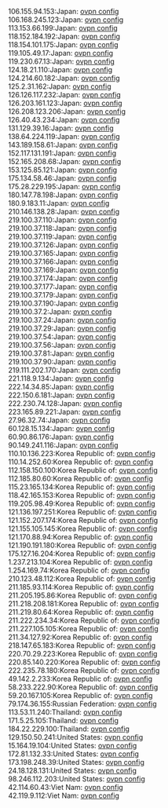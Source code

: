 106.155.94.153:Japan: [ovpn config](vpn/106_155_94_153.ovpn)  
106.168.245.123:Japan: [ovpn config](vpn/106_168_245_123.ovpn)  
113.153.66.199:Japan: [ovpn config](vpn/113_153_66_199.ovpn)  
118.152.184.192:Japan: [ovpn config](vpn/118_152_184_192.ovpn)  
118.154.101.175:Japan: [ovpn config](vpn/118_154_101_175.ovpn)  
119.105.49.17:Japan: [ovpn config](vpn/119_105_49_17.ovpn)  
119.230.67.13:Japan: [ovpn config](vpn/119_230_67_13.ovpn)  
124.18.21.110:Japan: [ovpn config](vpn/124_18_21_110.ovpn)  
124.214.60.182:Japan: [ovpn config](vpn/124_214_60_182.ovpn)  
125.2.31.162:Japan: [ovpn config](vpn/125_2_31_162.ovpn)  
126.126.117.232:Japan: [ovpn config](vpn/126_126_117_232.ovpn)  
126.203.161.123:Japan: [ovpn config](vpn/126_203_161_123.ovpn)  
126.208.123.206:Japan: [ovpn config](vpn/126_208_123_206.ovpn)  
126.40.43.234:Japan: [ovpn config](vpn/126_40_43_234.ovpn)  
131.129.39.16:Japan: [ovpn config](vpn/131_129_39_16.ovpn)  
138.64.224.119:Japan: [ovpn config](vpn/138_64_224_119.ovpn)  
143.189.158.61:Japan: [ovpn config](vpn/143_189_158_61.ovpn)  
152.117.131.191:Japan: [ovpn config](vpn/152_117_131_191.ovpn)  
152.165.208.68:Japan: [ovpn config](vpn/152_165_208_68.ovpn)  
153.125.85.121:Japan: [ovpn config](vpn/153_125_85_121.ovpn)  
175.134.58.46:Japan: [ovpn config](vpn/175_134_58_46.ovpn)  
175.28.229.195:Japan: [ovpn config](vpn/175_28_229_195.ovpn)  
180.147.78.198:Japan: [ovpn config](vpn/180_147_78_198.ovpn)  
180.9.183.11:Japan: [ovpn config](vpn/180_9_183_11.ovpn)  
210.146.138.28:Japan: [ovpn config](vpn/210_146_138_28.ovpn)  
219.100.37.110:Japan: [ovpn config](vpn/219_100_37_110.ovpn)  
219.100.37.118:Japan: [ovpn config](vpn/219_100_37_118.ovpn)  
219.100.37.119:Japan: [ovpn config](vpn/219_100_37_119.ovpn)  
219.100.37.126:Japan: [ovpn config](vpn/219_100_37_126.ovpn)  
219.100.37.165:Japan: [ovpn config](vpn/219_100_37_165.ovpn)  
219.100.37.166:Japan: [ovpn config](vpn/219_100_37_166.ovpn)  
219.100.37.169:Japan: [ovpn config](vpn/219_100_37_169.ovpn)  
219.100.37.174:Japan: [ovpn config](vpn/219_100_37_174.ovpn)  
219.100.37.177:Japan: [ovpn config](vpn/219_100_37_177.ovpn)  
219.100.37.179:Japan: [ovpn config](vpn/219_100_37_179.ovpn)  
219.100.37.190:Japan: [ovpn config](vpn/219_100_37_190.ovpn)  
219.100.37.2:Japan: [ovpn config](vpn/219_100_37_2.ovpn)  
219.100.37.24:Japan: [ovpn config](vpn/219_100_37_24.ovpn)  
219.100.37.29:Japan: [ovpn config](vpn/219_100_37_29.ovpn)  
219.100.37.54:Japan: [ovpn config](vpn/219_100_37_54.ovpn)  
219.100.37.56:Japan: [ovpn config](vpn/219_100_37_56.ovpn)  
219.100.37.81:Japan: [ovpn config](vpn/219_100_37_81.ovpn)  
219.100.37.90:Japan: [ovpn config](vpn/219_100_37_90.ovpn)  
219.111.202.170:Japan: [ovpn config](vpn/219_111_202_170.ovpn)  
221.118.9.134:Japan: [ovpn config](vpn/221_118_9_134.ovpn)  
222.14.34.85:Japan: [ovpn config](vpn/222_14_34_85.ovpn)  
222.150.6.181:Japan: [ovpn config](vpn/222_150_6_181.ovpn)  
222.230.74.128:Japan: [ovpn config](vpn/222_230_74_128.ovpn)  
223.165.89.221:Japan: [ovpn config](vpn/223_165_89_221.ovpn)  
27.96.32.74:Japan: [ovpn config](vpn/27_96_32_74.ovpn)  
60.128.15.134:Japan: [ovpn config](vpn/60_128_15_134.ovpn)  
60.90.86.176:Japan: [ovpn config](vpn/60_90_86_176.ovpn)  
90.149.241.116:Japan: [ovpn config](vpn/90_149_241_116.ovpn)  
110.10.136.223:Korea Republic of: [ovpn config](vpn/110_10_136_223.ovpn)  
110.14.252.60:Korea Republic of: [ovpn config](vpn/110_14_252_60.ovpn)  
112.158.150.100:Korea Republic of: [ovpn config](vpn/112_158_150_100.ovpn)  
112.185.80.60:Korea Republic of: [ovpn config](vpn/112_185_80_60.ovpn)  
115.23.165.134:Korea Republic of: [ovpn config](vpn/115_23_165_134.ovpn)  
118.42.165.153:Korea Republic of: [ovpn config](vpn/118_42_165_153.ovpn)  
119.205.98.49:Korea Republic of: [ovpn config](vpn/119_205_98_49.ovpn)  
121.136.197.251:Korea Republic of: [ovpn config](vpn/121_136_197_251.ovpn)  
121.152.207.174:Korea Republic of: [ovpn config](vpn/121_152_207_174.ovpn)  
121.155.105.145:Korea Republic of: [ovpn config](vpn/121_155_105_145.ovpn)  
121.170.88.94:Korea Republic of: [ovpn config](vpn/121_170_88_94.ovpn)  
121.190.191.180:Korea Republic of: [ovpn config](vpn/121_190_191_180.ovpn)  
175.127.16.204:Korea Republic of: [ovpn config](vpn/175_127_16_204.ovpn)  
1.237.213.104:Korea Republic of: [ovpn config](vpn/1_237_213_104.ovpn)  
1.254.169.74:Korea Republic of: [ovpn config](vpn/1_254_169_74.ovpn)  
210.123.48.112:Korea Republic of: [ovpn config](vpn/210_123_48_112.ovpn)  
211.185.93.114:Korea Republic of: [ovpn config](vpn/211_185_93_114.ovpn)  
211.205.195.86:Korea Republic of: [ovpn config](vpn/211_205_195_86.ovpn)  
211.218.208.181:Korea Republic of: [ovpn config](vpn/211_218_208_181.ovpn)  
211.219.80.64:Korea Republic of: [ovpn config](vpn/211_219_80_64.ovpn)  
211.222.234.34:Korea Republic of: [ovpn config](vpn/211_222_234_34.ovpn)  
211.227.105.105:Korea Republic of: [ovpn config](vpn/211_227_105_105.ovpn)  
211.34.127.92:Korea Republic of: [ovpn config](vpn/211_34_127_92.ovpn)  
218.147.65.183:Korea Republic of: [ovpn config](vpn/218_147_65_183.ovpn)  
220.70.29.223:Korea Republic of: [ovpn config](vpn/220_70_29_223.ovpn)  
220.85.140.220:Korea Republic of: [ovpn config](vpn/220_85_140_220.ovpn)  
222.235.78.180:Korea Republic of: [ovpn config](vpn/222_235_78_180.ovpn)  
49.142.2.233:Korea Republic of: [ovpn config](vpn/49_142_2_233.ovpn)  
58.233.222.90:Korea Republic of: [ovpn config](vpn/58_233_222_90.ovpn)  
59.20.167.105:Korea Republic of: [ovpn config](vpn/59_20_167_105.ovpn)  
79.174.36.155:Russian Federation: [ovpn config](vpn/79_174_36_155.ovpn)  
113.53.11.240:Thailand: [ovpn config](vpn/113_53_11_240.ovpn)  
171.5.25.105:Thailand: [ovpn config](vpn/171_5_25_105.ovpn)  
184.22.229.100:Thailand: [ovpn config](vpn/184_22_229_100.ovpn)  
129.150.50.241:United States: [ovpn config](vpn/129_150_50_241.ovpn)  
15.164.19.104:United States: [ovpn config](vpn/15_164_19_104.ovpn)  
172.81.132.33:United States: [ovpn config](vpn/172_81_132_33.ovpn)  
173.198.248.39:United States: [ovpn config](vpn/173_198_248_39.ovpn)  
24.18.128.131:United States: [ovpn config](vpn/24_18_128_131.ovpn)  
98.246.112.203:United States: [ovpn config](vpn/98_246_112_203.ovpn)  
42.114.60.43:Viet Nam: [ovpn config](vpn/42_114_60_43.ovpn)  
42.119.9.112:Viet Nam: [ovpn config](vpn/42_119_9_112.ovpn)  
